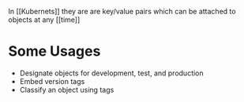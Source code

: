 In [[Kubernets]] they are are key/value pairs which can be attached to objects at any [[time]]

# Some Usages

* Designate objects for development, test, and production
* Embed version tags
* Classify an object using tags